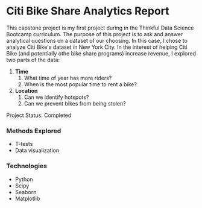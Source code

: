 # Citi Bike Share Analytics Report 
This capstone project is my first project during in the Thinkful Data Science Bootcamp curriculum.  The purpose of this project is to ask and answer analytical questions on a dataset of our choosing.  In this case, I chose to analyze Citi Bike's dataset in New York City. In the interest of helping Citi Bike (and potentially othe bike share programs) increase revenue, I explored two parts of the data:  
1.  **Time**
    1.  What time of year has more riders?
    2.  When is the most popular time to rent a bike?
2.  **Location**
    1.  Can we identify hotspots?
    2.  Can we prevent bikes from being stolen?

Project Status:  Completed

### Methods Explored
-  T-tests
-  Data visualization

### Technologies
-  Python
-  Scipy 
-  Seaborn
-  Matplotlib
